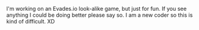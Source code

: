 I'm working on an Evades.io look-alike game, but just for fun. If you see anything I could be doing better please say so. I am a new coder so this is kind of difficult. XD